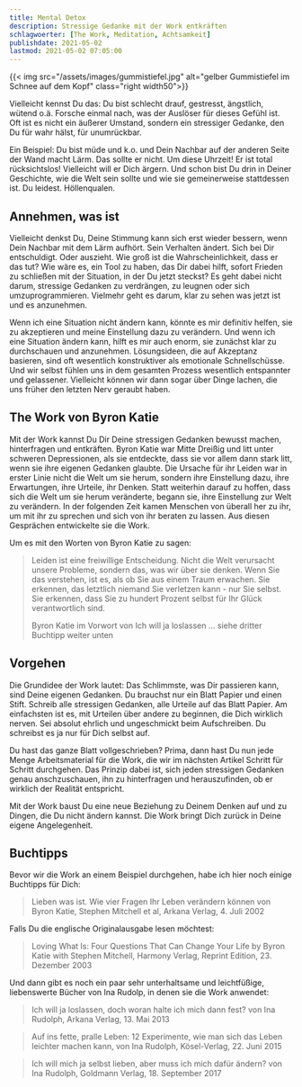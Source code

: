 ```yaml
---
title: Mental Detox
description: Stressige Gedanke mit der Work entkräften
schlagwoerter: [The Work, Meditation, Achtsamkeit]
publishdate: 2021-05-02
lastmod: 2021-05-02 07:05:00
---
```


{{< img src="/assets/images/gummistiefel.jpg" alt="gelber Gummistiefel im Schnee auf dem Kopf" class="right width50">}}

Vielleicht kennst Du das: Du bist schlecht drauf, gestresst, ängstlich, wütend o.ä. Forsche einmal nach, was der Auslöser für dieses Gefühl ist. Oft ist es nicht ein äußerer Umstand, sondern ein stressiger Gedanke, den Du für wahr hälst, für unumrückbar. 

Ein Beispiel: Du bist müde und k.o. und Dein Nachbar auf der anderen Seite der Wand macht Lärm. Das sollte er nicht. Um diese Uhrzeit! Er ist total rücksichtslos! Vielleicht will er Dich ärgern. Und schon bist Du drin in Deiner Geschichte, wie die Welt sein sollte und wie sie gemeinerweise stattdessen ist. Du leidest. Höllenqualen. 


## Annehmen, was ist

Vielleicht denkst Du, Deine Stimmung kann sich erst wieder bessern, wenn Dein Nachbar mit dem Lärm aufhört. Sein Verhalten ändert. Sich bei Dir entschuldigt. Oder auszieht. Wie groß ist die Wahrscheinlichkeit, dass er das tut? Wie wäre es, ein Tool zu haben, das Dir dabei hilft, sofort Frieden zu schließen mit der Situation, in der Du jetzt steckst? Es geht dabei nicht darum, stressige Gedanken zu verdrängen, zu leugnen oder sich umzuprogrammieren. Vielmehr geht es darum, klar zu sehen was jetzt ist und es anzunehmen. 

Wenn ich eine Situation nicht ändern kann, könnte es mir definitiv helfen, sie zu akzeptieren und meine Einstellung dazu zu verändern. Und wenn ich eine Situation ändern kann, hilft es mir auch enorm, sie zunächst klar zu durchschauen und anzunehmen. Lösungsideen, die auf Akzeptanz basieren, sind oft wesentlich konstruktiver als emotionale Schnellschüsse. Und wir selbst fühlen uns in dem gesamten Prozess wesentlich entspannter und gelassener. Vielleicht können wir dann sogar über Dinge lachen, die uns früher den letzten Nerv geraubt haben. 

## The Work von Byron Katie

Mit der Work kannst Du Dir Deine stressigen Gedanken bewusst machen, hinterfragen und entkräften. Byron Katie war Mitte Dreißig und litt unter schweren Depressionen, als sie entdeckte, dass sie vor allem dann stark litt, wenn sie ihre eigenen Gedanken glaubte. Die Ursache für ihr Leiden war in erster Linie nicht die Welt um sie herum, sondern ihre Einstellung dazu, ihre Erwartungen, ihre Urteile, ihr Denken. Statt weiterhin darauf zu hoffen, dass sich die Welt um sie herum veränderte, begann sie, ihre Einstellung zur Welt zu verändern. In der folgenden Zeit kamen Menschen von überall her zu ihr, um mit ihr zu sprechen und sich von ihr beraten zu lassen. Aus diesen Gesprächen entwickelte sie die Work. 

Um es mit den Worten von Byron Katie zu sagen:

> Leiden ist eine freiwillige Entscheidung. Nicht die Welt verursacht unsere Probleme, sondern das, was wir über sie denken. Wenn Sie das verstehen, ist es, als ob Sie aus einem Traum erwachen. Sie erkennen, das letztlich niemand Sie verletzen kann - nur Sie selbst. Sie erkennen, dass Sie zu hundert Prozent selbst für Ihr Glück verantwortlich sind. 
>
> Byron Katie im Vorwort von Ich will ja loslassen ... siehe dritter Buchtipp weiter unten


## Vorgehen

Die Grundidee der Work lautet: Das Schlimmste, was Dir passieren kann, sind Deine eigenen Gedanken. Du brauchst nur ein Blatt Papier und einen Stift. Schreib alle stressigen Gedanken, alle Urteile auf das Blatt Papier. Am einfachsten ist es, mit Urteilen über andere zu beginnen, die Dich wirklich nerven. Sei absolut ehrlich und ungeschmickt beim Aufschreiben. Du schreibst es ja nur für Dich selbst auf. 

Du hast das ganze Blatt vollgeschrieben? Prima, dann hast Du nun jede Menge Arbeitsmaterial für die Work, die wir im nächsten Artikel Schritt für Schritt durchgehen. Das Prinzip dabei ist, sich jeden stressigen Gedanken genau anschzuschauen, ihn zu hinterfragen und herauszufinden, ob er wirklich der Realität entspricht. 

Mit der Work baust Du eine neue Beziehung zu Deinem Denken auf und zu Dingen, die Du nicht ändern kannst. Die Work bringt Dich zurück in Deine eigene Angelegenheit. 

## Buchtipps

Bevor wir die Work an einem Beispiel durchgehen, habe ich hier noch einige Buchtipps für Dich:

> Lieben was ist. Wie vier Fragen Ihr Leben verändern können von Byron Katie, Stephen Mitchell et al, Arkana Verlag, 4. Juli 2002

Falls Du die englische Originalausgabe lesen möchtest: 
> Loving What Is: Four Questions That Can Change Your Life by Byron Katie with Stephen Mitchell, Harmony Verlag, Reprint Edition, 23. Dezember 2003

Und dann gibt es noch ein paar sehr unterhaltsame und leichtfüßige, liebenswerte Bücher von Ina Rudolp, in denen sie die Work anwendet:

> Ich will ja loslassen, doch woran halte ich mich dann fest? von Ina Rudolph, Arkana Verlag, 13. Mai 2013

> Auf ins fette, pralle Leben: 12 Experimente, wie man sich das Leben leichter machen kann, von Ina Rudolph, Kösel-Verlag, 22. Juni 2015

> Ich will mich ja selbst lieben, aber muss ich mich dafür ändern? von Ina Rudolph, Goldmann Verlag, 18. September 2017





